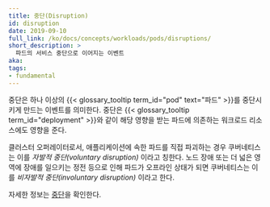 ```yaml
---
title: 중단(Disruption)
id: disruption
date: 2019-09-10
full_link: /ko/docs/concepts/workloads/pods/disruptions/
short_description: >
  파드의 서비스 중단으로 이어지는 이벤트
aka:
tags:
- fundamental
---
```

중단은 하나 이상의 {{< glossary_tooltip term_id="pod" text="파드" >}}를
중단시키게 만드는 이벤트를 의미한다.
중단은 {{< glossary_tooltip term_id="deployment" >}}와 같이
해당 영향을 받는 파드에 의존하는 워크로드 리소스에도 영향을
준다.

<!--more-->

클러스터 오퍼레이터로서, 애플리케이션에 속한 파드를 직접 파괴하는 경우
쿠버네티스는 이를 _자발적 중단(voluntary disruption)_ 이라고 칭한다.
노드 장애 또는 더 넓은 영역에 장애를 일으키는 정전 등으로 인해 파드가 오프라인 상태가 되면
쿠버네티스는 이를 _비자발적 중단(involuntary disruption)_ 이라고 한다.

자세한 정보는 [중단](/ko/docs/concepts/workloads/pods/disruptions/)을 확인한다.

